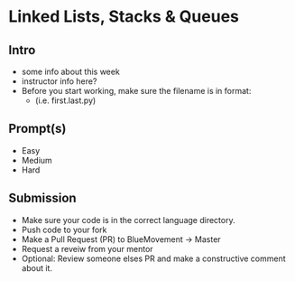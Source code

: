 # Linked Lists, Stacks & Queues

## Intro

- some info about this week
- instructor info here?
- Before you start working, make sure the filename is in format:
  - (i.e. first.last.py)

## Prompt(s)

- Easy
- Medium
- Hard

## Submission

- Make sure your code is in the correct language directory.
- Push code to your fork
- Make a Pull Request (PR) to BlueMovement -> Master
- Request a reveiw from your mentor
- Optional: Review someone elses PR and make a constructive comment about it.
